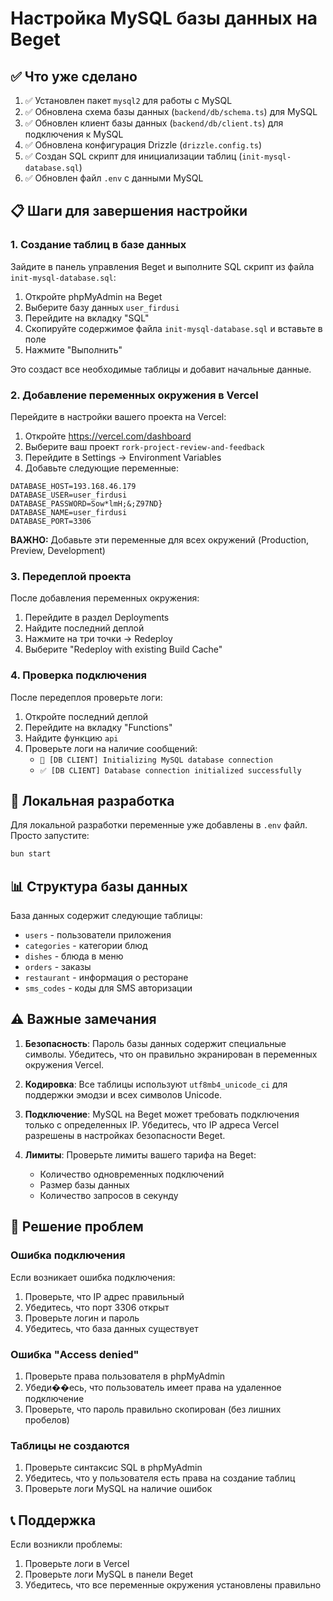 # Настройка MySQL базы данных на Beget

## ✅ Что уже сделано

1. ✅ Установлен пакет `mysql2` для работы с MySQL
2. ✅ Обновлена схема базы данных (`backend/db/schema.ts`) для MySQL
3. ✅ Обновлен клиент базы данных (`backend/db/client.ts`) для подключения к MySQL
4. ✅ Обновлена конфигурация Drizzle (`drizzle.config.ts`)
5. ✅ Создан SQL скрипт для инициализации таблиц (`init-mysql-database.sql`)
6. ✅ Обновлен файл `.env` с данными MySQL

## 📋 Шаги для завершения настройки

### 1. Создание таблиц в базе данных

Зайдите в панель управления Beget и выполните SQL скрипт из файла `init-mysql-database.sql`:

1. Откройте phpMyAdmin на Beget
2. Выберите базу данных `user_firdusi`
3. Перейдите на вкладку "SQL"
4. Скопируйте содержимое файла `init-mysql-database.sql` и вставьте в поле
5. Нажмите "Выполнить"

Это создаст все необходимые таблицы и добавит начальные данные.

### 2. Добавление переменных окружения в Vercel

Перейдите в настройки вашего проекта на Vercel:

1. Откройте https://vercel.com/dashboard
2. Выберите ваш проект `rork-project-review-and-feedback`
3. Перейдите в Settings → Environment Variables
4. Добавьте следующие переменные:

```
DATABASE_HOST=193.168.46.179
DATABASE_USER=user_firdusi
DATABASE_PASSWORD=Sow*lmH;&;Z97ND}
DATABASE_NAME=user_firdusi
DATABASE_PORT=3306
```

**ВАЖНО:** Добавьте эти переменные для всех окружений (Production, Preview, Development)

### 3. Передеплой проекта

После добавления переменных окружения:

1. Перейдите в раздел Deployments
2. Найдите последний деплой
3. Нажмите на три точки → Redeploy
4. Выберите "Redeploy with existing Build Cache"

### 4. Проверка подключения

После передеплоя проверьте логи:

1. Откройте последний деплой
2. Перейдите на вкладку "Functions"
3. Найдите функцию `api`
4. Проверьте логи на наличие сообщений:
   - `🔵 [DB CLIENT] Initializing MySQL database connection`
   - `✅ [DB CLIENT] Database connection initialized successfully`

## 🔧 Локальная разработка

Для локальной разработки переменные уже добавлены в `.env` файл. Просто запустите:

```bash
bun start
```

## 📊 Структура базы данных

База данных содержит следующие таблицы:

- `users` - пользователи приложения
- `categories` - категории блюд
- `dishes` - блюда в меню
- `orders` - заказы
- `restaurant` - информация о ресторане
- `sms_codes` - коды для SMS авторизации

## ⚠️ Важные замечания

1. **Безопасность**: Пароль базы данных содержит специальные символы. Убедитесь, что он правильно экранирован в переменных окружения Vercel.

2. **Кодировка**: Все таблицы используют `utf8mb4_unicode_ci` для поддержки эмодзи и всех символов Unicode.

3. **Подключение**: MySQL на Beget может требовать подключения только с определенных IP. Убедитесь, что IP адреса Vercel разрешены в настройках безопасности Beget.

4. **Лимиты**: Проверьте лимиты вашего тарифа на Beget:
   - Количество одновременных подключений
   - Размер базы данных
   - Количество запросов в секунду

## 🐛 Решение проблем

### Ошибка подключения

Если возникает ошибка подключения:

1. Проверьте, что IP адрес правильный
2. Убедитесь, что порт 3306 открыт
3. Проверьте логин и пароль
4. Убедитесь, что база данных существует

### Ошибка "Access denied"

1. Проверьте права пользователя в phpMyAdmin
2. Убеди��есь, что пользователь имеет права на удаленное подключение
3. Проверьте, что пароль правильно скопирован (без лишних пробелов)

### Таблицы не создаются

1. Проверьте синтаксис SQL в phpMyAdmin
2. Убедитесь, что у пользователя есть права на создание таблиц
3. Проверьте логи MySQL на наличие ошибок

## 📞 Поддержка

Если возникли проблемы:

1. Проверьте логи в Vercel
2. Проверьте логи MySQL в панели Beget
3. Убедитесь, что все переменные окружения установлены правильно
